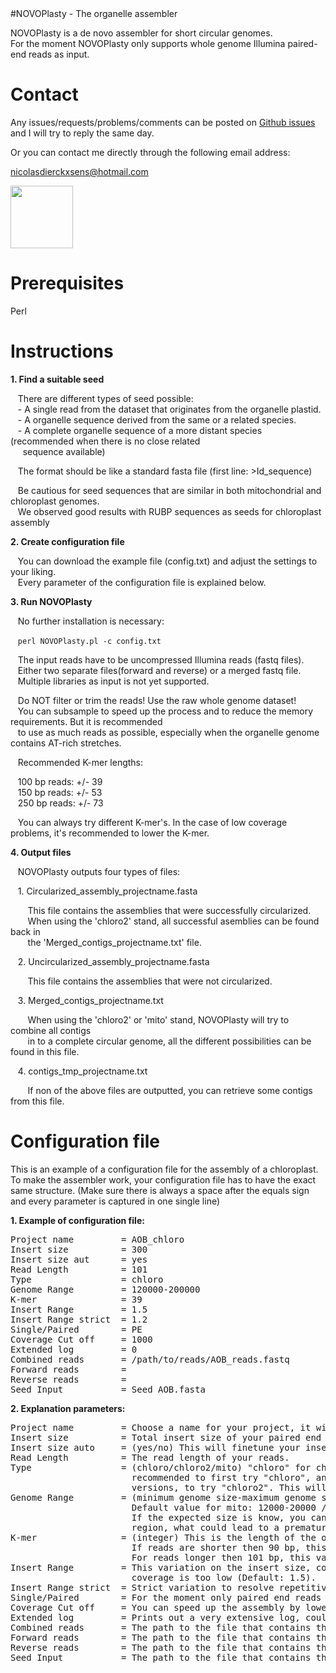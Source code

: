 <html>
#NOVOPlasty - The organelle assembler                            

NOVOPlasty is a de novo assembler for short circular genomes.</br>
For the moment NOVOPlasty only supports whole genome Illumina paired-end reads as input.

# Contact

Any issues/requests/problems/comments can be posted on [Github issues](https://github.com/ndierckx/NOVOPlasty/issues) and I will try to reply the same day.

Or you can contact me directly through the following email address:

nicolasdierckxsens@hotmail.com 

<a href="http://ibsquare.be/" target="_blank"><img border="0" src="http://ibsquare.be/sites/default/files/logo_1.png" width="100" height="100" ></a>           


# Prerequisites

Perl


# Instructions

<strong>1\. Find a suitable seed</strong>

&nbsp;&nbsp;&nbsp;There are different types of seed possible:</br>
&nbsp;&nbsp;&nbsp;- A single read from the dataset that originates from the organelle plastid.</br>
&nbsp;&nbsp;&nbsp;- A organelle sequence derived from the same or a related species.</br>
&nbsp;&nbsp;&nbsp;- A complete organelle sequence of a more distant species (recommended when there is no close related</br>
&nbsp;&nbsp;&nbsp;&nbsp;&nbsp;sequence available)

&nbsp;&nbsp;&nbsp;The format should be like a standard fasta file (first line: >Id_sequence)

&nbsp;&nbsp;&nbsp;Be cautious for seed sequences that are similar in both mitochondrial and chloroplast genomes.</br>
&nbsp;&nbsp;&nbsp;We observed good results with RUBP sequences as seeds for chloroplast assembly

<strong>2\. Create configuration file</strong>

&nbsp;&nbsp;&nbsp;You can download the example file (config.txt) and adjust the settings to your liking.</br>
&nbsp;&nbsp;&nbsp;Every parameter of the configuration file is explained below. 


<strong>3\. Run NOVOPlasty</strong>

&nbsp;&nbsp;&nbsp;No further installation is necessary:

&nbsp;&nbsp;&nbsp;<code>perl NOVOPlasty.pl -c config.txt</code>

&nbsp;&nbsp;&nbsp;The input reads have to be uncompressed Illumina reads (fastq files).</br>
&nbsp;&nbsp;&nbsp;Either two separate files(forward and reverse) or a merged fastq file.</br>
&nbsp;&nbsp;&nbsp;Multiple libraries as input is not yet supported.

&nbsp;&nbsp;&nbsp;Do NOT filter or trim the reads! Use the raw whole genome dataset!</br>
&nbsp;&nbsp;&nbsp;You can subsample to speed up the process and to reduce the memory requirements. But it is recommended </br> &nbsp;&nbsp;&nbsp;to use as much reads as possible, especially when the organelle genome contains AT-rich stretches.

&nbsp;&nbsp;&nbsp;Recommended K-mer lengths:</br>

&nbsp;&nbsp;&nbsp;100 bp reads: +/- 39</br>
&nbsp;&nbsp;&nbsp;150 bp reads: +/- 53</br>
&nbsp;&nbsp;&nbsp;250 bp reads: +/- 73</br>

&nbsp;&nbsp;&nbsp;You can always try different K-mer's. In the case of low coverage problems, it's recommended to lower the K-mer.</br>

<strong>4\. Output files</strong>

&nbsp;&nbsp;&nbsp;NOVOPlasty outputs four types of files:

&nbsp;&nbsp;&nbsp;1\. Circularized_assembly_projectname.fasta

&nbsp;&nbsp;&nbsp;&nbsp;&nbsp;&nbsp;&nbsp;This file contains the assemblies that were successfully circularized. </br>
&nbsp;&nbsp;&nbsp;&nbsp;&nbsp;&nbsp;&nbsp;When using the 'chloro2' stand, all successful asemblies can be found back in</br> 
&nbsp;&nbsp;&nbsp;&nbsp;&nbsp;&nbsp;&nbsp;the 'Merged_contigs_projectname.txt' file.

&nbsp;&nbsp;&nbsp;2\. Uncircularized_assembly_projectname.fasta

&nbsp;&nbsp;&nbsp;&nbsp;&nbsp;&nbsp;&nbsp;This file contains the assemblies that were not circularized.

&nbsp;&nbsp;&nbsp;3\. Merged_contigs_projectname.txt

&nbsp;&nbsp;&nbsp;&nbsp;&nbsp;&nbsp;&nbsp;When using the 'chloro2' or 'mito' stand, NOVOPlasty will try to combine all contigs </br>
&nbsp;&nbsp;&nbsp;&nbsp;&nbsp;&nbsp;&nbsp;in to a complete circular genome, all the different possibilities can be found in this file.

&nbsp;&nbsp;&nbsp;4\. contigs_tmp_projectname.txt

&nbsp;&nbsp;&nbsp;&nbsp;&nbsp;&nbsp;&nbsp;If non of the above files are outputted, you can retrieve some contigs from this file.


# Configuration file

This is an example of a configuration file for the assembly of a chloroplast.
To make the assembler work, your configuration file has to have the exact same structure.
(Make sure there is always a space after the equals sign and every parameter is captured in one single line)

<strong>1\. Example of configuration file:</strong>
<pre>
Project name         = AOB_chloro
Insert size          = 300
Insert size aut      = yes
Read Length          = 101
Type                 = chloro
Genome Range         = 120000-200000
K-mer                = 39
Insert Range         = 1.5
Insert Range strict  = 1.2
Single/Paired        = PE
Coverage Cut off     = 1000
Extended log         = 0
Combined reads       = /path/to/reads/AOB_reads.fastq
Forward reads        = 
Reverse reads        = 
Seed Input           = Seed_AOB.fasta
</pre>

<strong>2\. Explanation parameters:</strong>
<pre>
Project name         = Choose a name for your project, it will be used for the output files.
Insert size          = Total insert size of your paired end reads, it doesn't have to be accurate but should be close enough.
Insert size auto     = (yes/no) This will finetune your insert size automatically (Default: yes)
Read Length          = The read length of your reads.
Type                 = (chloro/chloro2/mito) "chloro" for chloroplast assembly and "mito for mitochondrial assembly. It is     
                       recommended to first try "chloro", and if you don't get a circularized genome or it splits in to many
                       versions, to try "chloro2". This will create different contigs without circularizing
Genome Range         = (minimum genome size-maximum genome size) The expected genome size range of the genome.
                       Default value for mito: 12000-20000 / Default value for chloro: 120000-200000
                       If the expected size is know, you can lower the range, this can be useful when there is a repetitive
                       region, what could lead to a premature circularization of the genome.
K-mer                = (integer) This is the length of the overlap between matching reads (Default: 39). 
                       If reads are shorter then 90 bp, this value should be decreased. 
                       For reads longer then 101 bp, this value can be increased, but this is not necessary.
Insert Range         = This variation on the insert size, could lower it when the coverage is very high or raise it when the
                       coverage is too low (Default: 1.5). 
Insert Range strict  = Strict variation to resolve repetitive regions (Default: 1.2). 
Single/Paired        = For the moment only paired end reads are supported.
Coverage Cut off     = You can speed up the assembly by lowering the coverage cut off, standard it will use up to 1000 coverage
Extended log         = Prints out a very extensive log, could be useful to send me when there is a problem  (0/1).
Combined reads       = The path to the file that contains the combined reads (forward and reverse in 1 file)
Forward reads        = The path to the file that contains the forward reads
Reverse reads        = The path to the file that contains the reverse reads
Seed Input           = The path to the file that contains the seed sequence
</pre>
</html>
